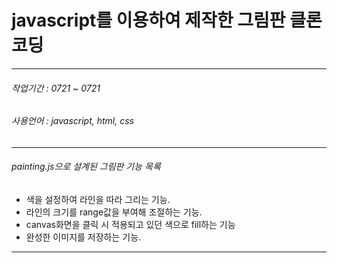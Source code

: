 # javascript를 이용하여 제작한 그림판 클론코딩
******
###### 작업기간 : 0721 ~ 0721
###### 사용언어 : javascript, html, css
******
###### painting.js으로 설계된 그림판 기능 목록
* 색을 설정하여 라인을 따라 그리는 기능.
* 라인의 크기를 range값을 부여해 조절하는 기능.
* canvas화면을 클릭 시 적용되고 있던 색으로 fill하는 기능
* 완성한 이미지를 저장하는 기능.
*******